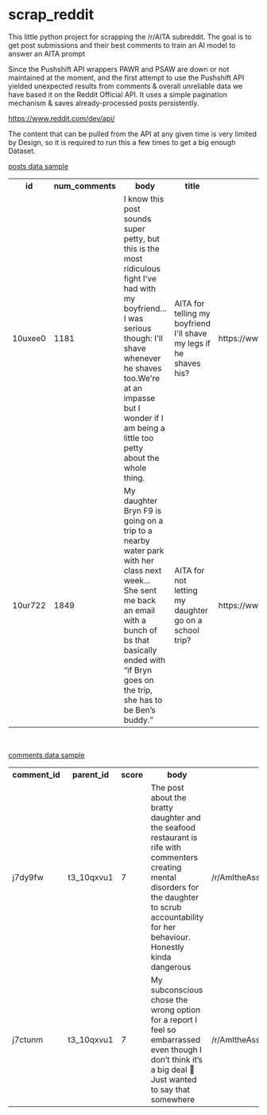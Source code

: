 # scrap_reddit
This little python project for scrapping the /r/AITA subreddit.
The goal is to get post submissions and their best comments to train an AI model to answer an AITA prompt

Since the Pushshift API wrappers PAWR and PSAW are down or not maintained at the moment, and the first attempt to use the Pushshift API yielded unexpected results from comments & overall unreliable data we have based it on the Reddit Official API. It uses a simple pagination mechanism & saves already-processed posts persistently.

https://www.reddit.com/dev/api/

The content that can be pulled from the API at any given time is very limited by Design, so it is required to run this a few times to get a big enough Dataset. 


[posts data sample](data/posts_v4_sample.csv) </br>

<table>
  <tr>
    <th>id</th>
    <th>num_comments</th>
    <th>body</th>
    <th>title</th>
    <th>url</th>
  </tr>
  <tr>
    <td>10uxee0</td>
    <td>1181</td>
    <td>I know this post sounds super petty, but this is the most ridiculous fight I've had with my boyfriend... I was serious though: I'll shave whenever he shaves too.We're at an impasse but I wonder if I am being a little too petty about the whole thing. </td>
    <td>AITA for telling my boyfriend I'll shave my legs if he shaves his?</td>
    <td>https://www.reddit.com/r/AmItheAsshole/comments/10uxee0/aita_for_telling_my_boyfriend_ill_shave_my_legs/</td>
  </tr>
  <td>10ur722</td>
  <td>1849</td>
  <td>My daughter Bryn F9 is going on a trip to a nearby water park with her class next week... She sent me back an email with a bunch of bs that basically ended with “if Bryn goes on the trip, she has to be Ben’s buddy.”</td>
  <td>AITA for not letting my daughter go on a school trip?</td>
  <td>https://www.reddit.com/r/AmItheAsshole/comments/10ur722/aita_for_not_letting_my_daughter_go_on_a_school/</td>
</tr>
</table>

</br>

[comments data sample](data/comments_v4_sample.csv) </br>

<table>
  <tr>
    <th>comment_id</th>
    <th>parent_id</th>
    <th>score</th>
    <th>body</th>
    <th>permalink</th>
  </tr>
  <tr>
    <td>j7dy9fw</td>
    <td>t3_10qxvu1</td>
    <td>7</td>
    <td>The post about the bratty daughter and the seafood restaurant is rife with commenters creating mental disorders for the daughter to scrub accountability for her behaviour. Honestly kinda dangerous</td>
    <td>/r/AmItheAsshole/comments/10qxvu1/aita_monthly_open_forum_february_2023_trolls/j7dy9fw/</td>
  </tr>
  <tr>
    <td>j7ctunm</td>
    <td>t3_10qxvu1</td>
    <td>7</td>
    <td>My subconscious chose the wrong option for a report I feel so embarrassed even though I don’t think it’s a big deal 🥲  Just wanted to say that somewhere</td>
    <td>/r/AmItheAsshole/comments/10qxvu1/aita_monthly_open_forum_february_2023_trolls/j7ctunm/</td>
  </tr>
</table>
